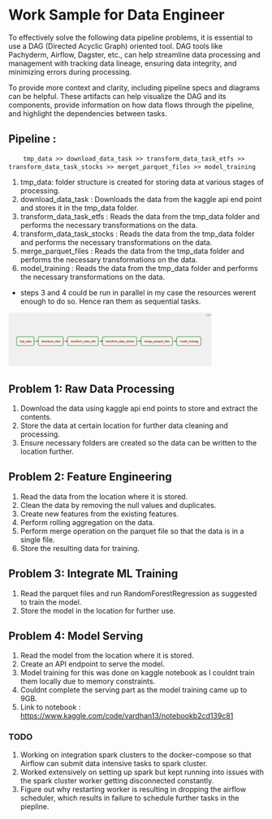 # Work Sample for Data Engineer

To effectively solve the following data pipeline problems, it is essential to use a DAG (Directed Acyclic Graph) oriented tool. DAG tools like Pachyderm, Airflow, Dagster, etc., can help streamline data processing and management with tracking data lineage, ensuring data integrity, and minimizing errors during processing.

To provide more context and clarity, including pipeline specs and diagrams can be helpful. These artifacts can help visualize the DAG and its components, provide information on how data flows through the pipeline, and highlight the dependencies between tasks.

## Pipeline : 

```
    tmp_data >> download_data_task >> transform_data_task_etfs >> transform_data_task_stocks >> merget_parquet_files >> model_training 
```
1. tmp_data: folder structure is created for storing data at various stages of processing. 
2. download_data_task : Downloads the data from the kaggle api end point and stores it in the tmp_data folder.
3. transform_data_task_etfs : Reads the data from the tmp_data folder and performs the necessary transformations on the data. 
4. transform_data_task_stocks : Reads the data from the tmp_data folder and performs the necessary transformations on the data.
5. merge_parquet_files : Reads the data from the tmp_data folder and performs the necessary transformations on the data.
6. model_training : Reads the data from the tmp_data folder and performs the necessary transformations on the data.

* steps 3 and 4 could be run in parallel in my case the resources werent enough to do so. Hence ran them as sequential tasks. 

<img src="dag.png" alt="drawing" width="400"/>

## Problem 1: Raw Data Processing
1. Download the data using kaggle api end points to store and extract the contents.
2. Store the data at certain location for further data cleaning and processing.
3. Ensure necessary folders are created so the data can be written to the location further.

## Problem 2: Feature Engineering
1. Read the data from the location where it is stored.
2. Clean the data by removing the null values and duplicates.
3. Create new features from the existing features.
4. Perform rolling aggregation on the data. 
5. Perform merge operation on the parquet file so that the data is in a single file.
6. Store the resulting data for training.

## Problem 3: Integrate ML Training
1. Read the parquet files and run RandomForestRegression as suggested to train the model. 
2. Store the model in the location for further use.
 
## Problem 4: Model Serving 
1. Read the model from the location where it is stored. 
2. Create an API endpoint to serve the model. 
3. Model training for this was done on kaggle notebook as I couldnt train them locally due to memory constraints.
4. Couldnt complete the serving part as the model training came up to 9GB.
5. Link to notebook : https://www.kaggle.com/code/vardhan13/notebookb2cd139c81

### TODO 

1. Working on integration spark clusters to the docker-compose so that Airflow can submit data intensive tasks to spark cluster.
2. Worked extensively on setting up spark but kept running into issues with the spark cluster worker getting disconnected constantly. 
3. Figure out why restarting worker is resulting in dropping the airflow scheduler, which results in failure to schedule further tasks in the piepline. 